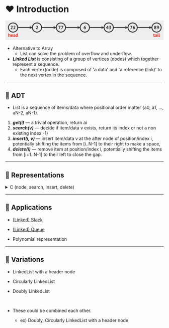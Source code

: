 # ❤️ Introduction

![LinkedList](./img/linkedlist.png)

- Alternative to Array
  - List can solve the problem of overflow and underflow.
- ___Linked List___ is consisting of a group of vertices (nodes) which together represent a sequence.
  - Each vertex(node) is composed of 'a data' and 'a reference (link)' to the next vertex in the sequence.

---

## 🧡 ADT

- List is a sequence of items/data where positional order matter {a0, a1, ..., aN-2, aN-1}.

1. ___get(i)___ — a trivial operation, return ai
2. ___search(v)___ — decide if item/data v exists, return its index or not a non existing index -1)
3. ___insert(i, v)___ — insert item/data v at the after node of position/index i, potentially shifting the items from [i..N-1] to their right to make a space,
4. ___delete(i)___ — remove item at position/index i, potentially shifting the items from [i+1..N-1] to their left to close the gap.

---

## 💛 Representations

<details>

<summary>C (node, search, insert, delete)</summary>

### 0. Node

- self-referential structure

``` C
typedef struct node *listPointer;
typedef struct node {
    // declaration of data fields
    listPointer link;
};
```

### 1. search(v)

![Search](./img/listsearch.gif)

- Looping through links

``` C
for(p = L; p != NULL; p = p->link)
    if(p->data == v)
        return p;
```

### 2. insert(i, v)

![Insert](./img/listinsert.gif)

- Needed preceding nodes

``` C
void insert(listPointer *first, int i, Data v) {
    listPointer temp;
    listPointer x = get(i-1);
    MALLOC(temp, sizeof(*temp));
    temp->data = v;

    if(*first){
        temp->link = x->link;
        x->link = temp;
    }
    else{
        temp->link = NULL;
        *fisrt = temp;
    }
}
```

### 3. delete(i)

![Delete](./img/listdelete.gif)

- Needed preceding node

``` C
void delete(listPointer *first, listPointer trail, int i){
    /* trail is the preceding node */
    listPointer x = get(i);
    if(trail){
        trail->link = x->link;
    }
    else{
        *first = (*first)->link;
    }
    free(x);
}
```

- Calling example

  - delete first(head)

    ``` C
    delete(&first, NULL, first);
    ```

  - delete otherwise

    ``` C
    delete(&first, y, y->link);
    ```

</details>

---

## 💚 Applications

- [(Linked) Stack](./Stack.md#-representations)

- [(Linked) Queue](./Queue.md#-representations)

- Polynomial representation

---

## 💙 Variations

- LinkedList with a header node

- Circularly LinkedList

- Doubly LinkedList
</br>

- These could be combined each other.

  - ex) Doubly, Circularly LinkedList with a header node

